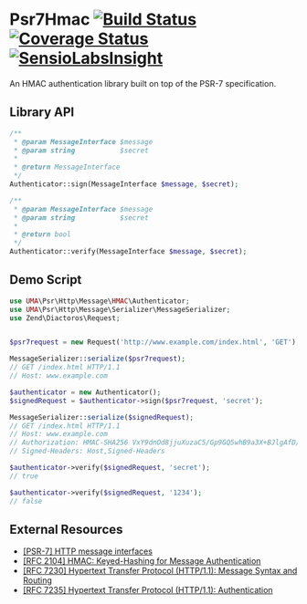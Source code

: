 # Psr7Hmac [![Build Status](https://travis-ci.org/1ma/Psr7Hmac.svg?branch=master)](https://travis-ci.org/1ma/Psr7Hmac) [![Coverage Status](https://coveralls.io/repos/github/1ma/Psr7Hmac/badge.svg?branch=master)](https://coveralls.io/github/1ma/Psr7Hmac?branch=master&bust=1) [![SensioLabsInsight](https://insight.sensiolabs.com/projects/8c7c772a-5819-426d-bef9-eb9f2b4a3102/mini.png)](https://insight.sensiolabs.com/projects/8c7c772a-5819-426d-bef9-eb9f2b4a3102)

An HMAC authentication library built on top of the PSR-7 specification.

## Library API

```php
/**
 * @param MessageInterface $message
 * @param string           $secret
 *
 * @return MessageInterface
 */
Authenticator::sign(MessageInterface $message, $secret);

/**
 * @param MessageInterface $message
 * @param string           $secret
 *
 * @return bool
 */
Authenticator::verify(MessageInterface $message, $secret);
```


## Demo Script

```php
use UMA\Psr\Http\Message\HMAC\Authenticator;
use UMA\Psr\Http\Message\Serializer\MessageSerializer;
use Zend\Diactoros\Request;


$psr7request = new Request('http://www.example.com/index.html', 'GET');

MessageSerializer::serialize($psr7request);
// GET /index.html HTTP/1.1
// Host: www.example.com

$authenticator = new Authenticator();
$signedRequest = $authenticator->sign($psr7request, 'secret');

MessageSerializer::serialize($signedRequest);
// GET /index.html HTTP/1.1
// Host: www.example.com
// Authorization: HMAC-SHA256 VxY9dnOd8jjuXuzaC5/Gp9GQ5whB9a3X+BJlgAfD/7g=
// Signed-Headers: Host,Signed-Headers

$authenticator->verify($signedRequest, 'secret');
// true

$authenticator->verify($signedRequest, '1234');
// false
```


## External Resources

* [[PSR-7] HTTP message interfaces](http://www.php-fig.org/psr/psr-7/)
* [[RFC 2104] HMAC: Keyed-Hashing for Message Authentication](https://tools.ietf.org/rfc/rfc2104.txt)
* [[RFC 7230] Hypertext Transfer Protocol (HTTP/1.1): Message Syntax and Routing](https://tools.ietf.org/rfc/rfc7230.txt)
* [[RFC 7235] Hypertext Transfer Protocol (HTTP/1.1): Authentication](https://tools.ietf.org/rfc/rfc7235.txt)
